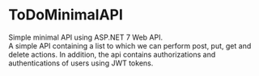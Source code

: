 # ToDoMinimalAPI
Simple minimal API using ASP.NET 7 Web API. <br>
A simple API containing a list to which we can perform post, put, get and delete actions. In addition, the api contains authorizations and authentications of users using JWT tokens.
